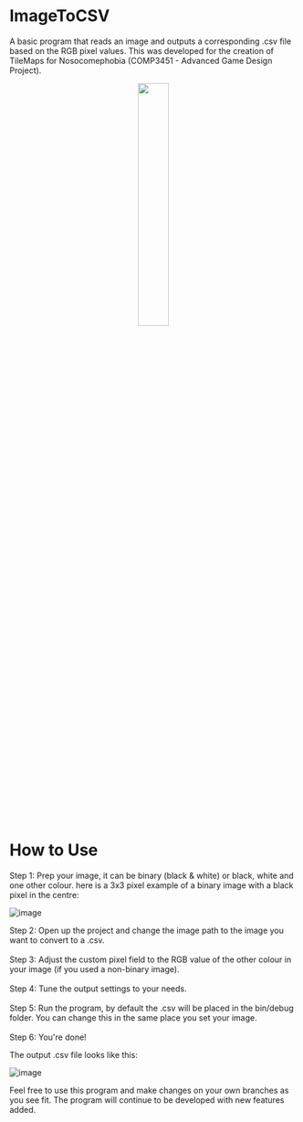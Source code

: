 # ImageToCSV
A basic program that reads an image and outputs a corresponding .csv file based on the RGB pixel values. This was developed for the creation of TileMaps for Nosocomephobia (COMP3451 - Advanced Game Design Project).

<p align="center" width="100%">
    <img width="33%" src="https://user-images.githubusercontent.com/47984645/157144947-aaa57523-763a-4a77-b652-fd6f7b92aba7.png">
</p>

<h1>How to Use</h1>
Step 1: Prep your image, it can be binary (black & white) or black, white and one other colour. here is a 3x3 pixel example of a binary image with a black pixel in the centre:

![image](https://user-images.githubusercontent.com/47984645/145701127-b069a905-b312-43f8-a226-b5c6ba34602d.png)

Step 2: Open up the project and change the image path to the image you want to convert to a .csv. <br><br>
Step 3: Adjust the custom pixel field to the RGB value of the other colour in your image (if you used a non-binary image). <br><br>
Step 4: Tune the output settings to your needs. <br><br>
Step 5: Run the program, by default the .csv will be placed in the bin/debug folder. You can change this in the same place you set your image. <br><br>
Step 6: You're done! <br>

The output .csv file looks like this:

![image](https://user-images.githubusercontent.com/47984645/145701222-501ae356-0941-4c1f-bb8a-9c3f16ad360a.png)

Feel free to use this program and make changes on your own branches as you see fit. The program will continue to be developed with new features added.


